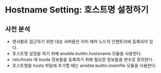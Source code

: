 # Hostname Setting: 호스트명 설정하기

## 사전 분석
- 앤서블로 접근하기 위한 대상 서버들은 이미 제어 노드의 인벤토리에 등록되어 있다.
- 호스트명 설정을 하기 위해 ansible.builtin.hostsname 모듈을 사용한다.
- /etc/hosts 에 tnode 정보들을 등록하기 위해 필요한 정보들을 변수로 정의한다.
- 호스트명을 hosts 파일에 추가할 때는 ansible.builtin.lineinfile 모듈을 사용한다.